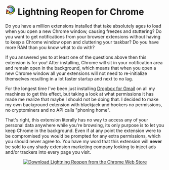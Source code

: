 <h1><img src="extension/logo64.png" width="32"> Lightning Reopen for Chrome</h1>

Do you have a million extensions installed that take absolutely ages to load when you open a new Chrome window, causing freezes and stuttering? Do you want to get notifications from your browser extensions without having to keep a Chrome window open and cluttering your taskbar? Do you have more RAM than you know what to do with?

If you answered yes to at least one of the questions above then this extension is for you! After installing, Chrome will sit in your notification area and remain open in the background, which means that when you open a new Chrome window all your extensions will not need to re-initialize themselves resulting in a lot faster startup and next to no lag.

For the longest time I've been just installing <a href="https://chrome.google.com/webstore/detail/dropbox-for-gmail/dpdmhfocilnekecfjgimjdeckachfbec?hl=en">Dropbox for Gmail</a> on all my machines to get this effect, but taking a look at what permissions it has made me realize that maybe I should not be doing that. I decided to make my own background extension with <s>blackjack and hookers</s> no permissions, no cryptominers and no API calls "phoning home".

That's right, this extension literally has no way to access any of your personal data anywhere while you're browsing, its only purpose is to let you keep Chrome in the background. Even if at any point the extension were to be compromised you would be prompted for any extra permissions, which you should never agree to. You have my word that this extension will **never** be sold to any shady extension marketing company looking to inject ads and/or trackers into every page you visit.

<p align="center"><a href="https://chrome.google.com/webstore/detail/ahphokgmcecbjeipkfkamcdmemghkaph/"><img src="https://developer.chrome.com/webstore/images/ChromeWebStore_BadgeWBorder_v2_340x96.png" alt="Download Lightning Reopen from the Chrome Web Store"></a></p>


